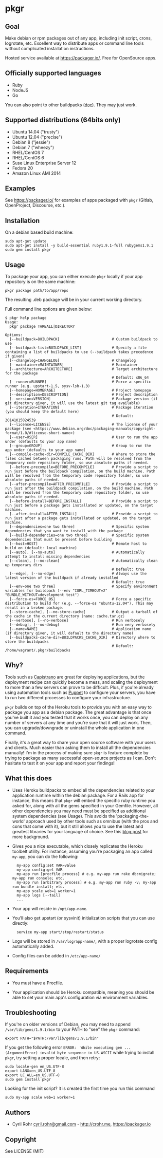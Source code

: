 # pkgr

## Goal

Make debian or rpm packages out of any app, including init script, crons, logrotate, etc. Excellent way to distribute apps or command line tools without complicated installation instructions.

Hosted service available at <https://packager.io/>. Free for OpenSource apps.

## Officially supported languages

* Ruby
* NodeJS
* Go

You can also point to other buildpacks ([doc](https://packager.io/documentation/customizing-the-build/#buildpack)). They may just work.

## Supported distributions (64bits only)

* Ubuntu 14.04 ("trusty")
* Ubuntu 12.04 ("precise")
* Debian 8 ("jessie")
* Debian 7 ("wheezy")
* RHEL/CentOS 7
* RHEL/CentOS 6
* Suse Linux Enterprise Server 12
* Fedora 20
* Amazon Linux AMI 2014

## Examples

See <https://packager.io/> for examples of apps packaged with `pkgr` (Gitlab, OpenProject, Discourse, etc.).

## Installation

On a debian based build machine:

    sudo apt-get update
    sudo apt-get install -y build-essential ruby1.9.1-full rubygems1.9.1
    sudo gem install pkgr

## Usage

To package your app, you can either execute `pkgr` locally if your app repository is on the same machine:

    pkgr package path/to/app/repo

The resulting .deb package will be in your current working directory.

Full command line options are given below:

    $ pkgr help package
    Usage:
      pkgr package TARBALL|DIRECTORY

    Options:
      [--buildpack=BUILDPACK]                        # Custom buildpack to use
      [--buildpack-list=BUILDPACK_LIST]              # Specify a file containing a list of buildpacks to use (--buildpack takes precedence if given)
      [--changelog=CHANGELOG]                        # Changelog
      [--maintainer=MAINTAINER]                      # Maintainer
      [--architecture=ARCHITECTURE]                  # Target architecture for the package
                                                     # Default: x86_64
      [--runner=RUNNER]                              # Force a specific runner (e.g. upstart-1.5, sysv-lsb-1.3)
      [--homepage=HOMEPAGE]                          # Project homepage
      [--description=DESCRIPTION]                    # Project description
      [--version=VERSION]                            # Package version (if git directory given, it will use the latest git tag available)
      [--iteration=ITERATION]                        # Package iteration (you should keep the default here)
                                                     # Default: 20141015024539
      [--license=LICENSE]                            # The license of your package (see <https://www.debian.org/doc/packaging-manuals/copyright-format/1.0/#license-short-name>)
      [--user=USER]                                  # User to run the app under (defaults to your app name)
      [--group=GROUP]                                # Group to run the app under (defaults to your app name)
      [--compile-cache-dir=COMPILE_CACHE_DIR]        # Where to store the files cached between packaging runs. Path will be resolved from the temporary code repository folder, so use absolute paths if needed.
      [--before-precompile=BEFORE_PRECOMPILE]        # Provide a script to run just before the buildpack compilation, on the build machine. Path will be resolved from the temporary code repository folder, so use absolute paths if needed.
      [--after-precompile=AFTER_PRECOMPILE]          # Provide a script to run just after the buildpack compilation, on the build machine. Path will be resolved from the temporary code repository folder, so use absolute paths if needed.
      [--before-install=BEFORE_INSTALL]              # Provide a script to run just before a package gets installated or updated, on the target machine.
      [--after-install=AFTER_INSTALL]                # Provide a script to run just after a package gets installated or updated, on the target machine.
      [--dependencies=one two three]                 # Specific system dependencies that you want to install with the package
      [--build-dependencies=one two three]           # Specific system dependencies that must be present before building
      [--host=HOST]                                  # Remote host to build on (default: local machine)
      [--auto], [--no-auto]                          # Automatically attempt to install missing dependencies
      [--clean], [--no-clean]                        # Automatically clean up temporary dirs
                                                     # Default: true
      [--edge], [--no-edge]                          # Always use the latest version of the buildpack if already installed
                                                     # Default: true
      [--env=one two three]                          # Specify environment variables for buildpack (--env "CURL_TIMEOUT=2" "BUNDLE_WITHOUT=development test")
      [--force-os=FORCE_OS]                          # Force a specific distribution to build for (e.g. --force-os "ubuntu-12.04"). This may result in a broken package.
      [--store-cache], [--no-store-cache]            # Output a tarball of the cache in the current directory (name: cache.tar.gz)
      [--verbose], [--no-verbose]                    # Run verbosely
      [--debug], [--no-debug]                        # Run very verbosely
      [--name=NAME]                                  # Application name (if directory given, it will default to the directory name)
      [--buildpacks-cache-dir=BUILDPACKS_CACHE_DIR]  # Directory where to store the buildpacks
                                                     # Default: /home/vagrant/.pkgr/buildpacks

## Why?

Tools such as [Capistrano](http://capify.org/) are great for deploying
applications, but the deployment recipe can quickly become a mess, and scaling
the deployment to more than a few servers can prove to be difficult. Plus, if
you're already using automation tools such as
[Puppet](http://www.puppetlabs.com/) to configure your servers, you have to
run two different processes to configure your infrastructure.

`pkgr` builds on top of the Heroku tools to provide you with an easy way to package you app as a debian package. The great advantage is that once you've built it and you tested that it
works once, you can deploy on any number of servers at any time and you're
sure that it will just work. Then, you can upgrade/downgrade or uninstall the whole application in one command.

Finally, it's a great way to share your open source software with your users and clients. Much easier than asking them to install all the dependencies manually! I'm in the process of making sure `pkgr` is feature complete by trying to package as many successful open-source projects as I can. Don't hesitate to test it on your app and report your findings!

## What this does

* Uses Heroku buildpacks to embed all the dependencies related to your application runtime within the debian package. For a Rails app for instance, this means that `pkgr` will embed the specific ruby runtime you asked for, along with all the gems specified in your Gemfile. However, all other dependencies you may need must be specified as additional system dependencies (see Usage). This avoids the 'packaging-the-world' approach used by other tools such as omnibus (with the pros and cons that come with it), but it still allows you to use the latest and greatest libraries for your language of choice. See this [blog post][background-pkgr] for more background.

[background-pkgr]: http://blog.packager.io/post/81988994454/why-i-made-pkgr-io-digressions-on-software-packaging

* Gives you a nice executable, which closely replicates the Heroku toolbelt utility. For instance, assuming you're packaging an app called `my-app`, you can do the following:

        my-app config:set VAR=value
        my-app config:get VAR
        my-app run [procfile process] # e.g. my-app run rake db:migrate; my-app run console; etc.
        my-app run [arbitrary process] # e.g. my-app run ruby -v; my-app run bundle install; etc.
        my-app scale web=1 worker=1
        my-app logs [--tail]
        ...

* Your app will reside in `/opt/app-name`.

* You'll also get upstart (or sysvinit) initialization scripts that you can use directly:

        service my-app start/stop/restart/status

* Logs will be stored in `/var/log/app-name/`, with a proper logrotate config automatically added.

* Config files can be added in `/etc/app-name/`

## Requirements

* You must have a Procfile.

* Your application should be Heroku compatible, meaning you should be able to set your main app's configuration via environment variables.

## Troubleshooting

If you're on older versions of Debian, you may need to append `/var/lib/gems/1.9.1/bin` to your PATH to "see" the `pkgr` command:

    export PATH="$PATH:/var/lib/gems/1.9.1/bin"

If you get the following error `ERROR:  While executing gem ... (ArgumentError) invalid byte sequence in US-ASCII` while trying to install `pkgr`, try setting a proper locale, and then retry:

    sudo locale-gen en_US.UTF-8
    export LANG=en_US.UTF-8
    export LC_ALL=en_US.UTF-8
    sudo gem install pkgr

Looking for the init script? It is created the first time you run this command

    sudo my-app scale web=1 worker=1


## Authors

* Cyril Rohr <cyril.rohr@gmail.com> - <http://crohr.me>, <https://packager.io>

## Copyright

See LICENSE (MIT)
